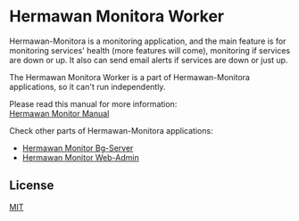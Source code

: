 # Hermawan Monitora Worker
Hermawan-Monitora is a monitoring application, and the main feature is for monitoring services' health (more features will come), monitoring if services are down or up. It also can send email alerts if services are down or just up.

The Hermawan Monitora Worker is a part of Hermawan-Monitora applications, so it can't run independently.

Please read this manual for more information:  
[Hermawan Monitor Manual](https://github.com/ming-hermawan/hermawan-monitora-manual/blob/master/hemawan-monitora-manual.pdf)

Check other parts of Hermawan-Monitora applications:
* [Hermawan Monitor Bg-Server](https://github.com/ming-hermawan/hermawan-monitora-bgserver)
* [Hermawan Monitor Web-Admin](https://github.com/ming-hermawan/hermawan-monitora-webadmin)

## License

[MIT](https://choosealicense.com/licenses/mit/)
